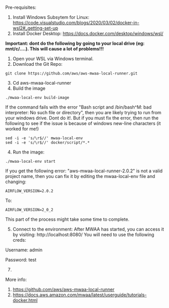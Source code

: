 Pre-requisites:

1. Install Windows Subsytem for Linux: https://code.visualstudio.com/blogs/2020/03/02/docker-in-wsl2#_getting-set-up
1. Install Docker Desktop: https://docs.docker.com/desktop/windows/wsl/

**Important: dont do the following by going to your local drive (eg: mnt/c/....). This will cause a lot of problems!!!**

1. Open your WSL via Windows terminal.
2. Download the Git Repo:
```
git clone https://github.com/aws/aws-mwaa-local-runner.git
```
3. Cd aws-mwaa-local-runner
3. Build the image
```
./mwaa-local-env build-image
```

If the command fails with the error "Bash script and /bin/bash^M: bad interpreter: No such file or directory", then you are likely trying to run from your windows drive. Dont do it!. But if you must fix the error, then run the following to see if the issue is because of windows new-line characters (it worked for me!)
```
sed -i -e 's/\r$//' mwaa-local-env
sed -i -e 's/\r$//' docker/script/*.*
```
4. Run the image:
```
./mwaa-local-env start
```
If you get the following error: "aws-mwaa-local-runner-2.0.2" is not a valid project name, then you can fix it by editing the mwaa-local-env file and changing:
```
AIRFLOW_VERSION=2.0.2
```
To: 
```
AIRFLOW_VERSION=2_0_2
```
This part of the process might take some time to complete.

5. Connect to the environment:
After MWAA has started, you can access it by visiting: http://localhost:8080/
You will need to use the following creds:

Username: admin

Password: test

7. 




More info:
1. https://github.com/aws/aws-mwaa-local-runner
2. https://docs.aws.amazon.com/mwaa/latest/userguide/tutorials-docker.html



